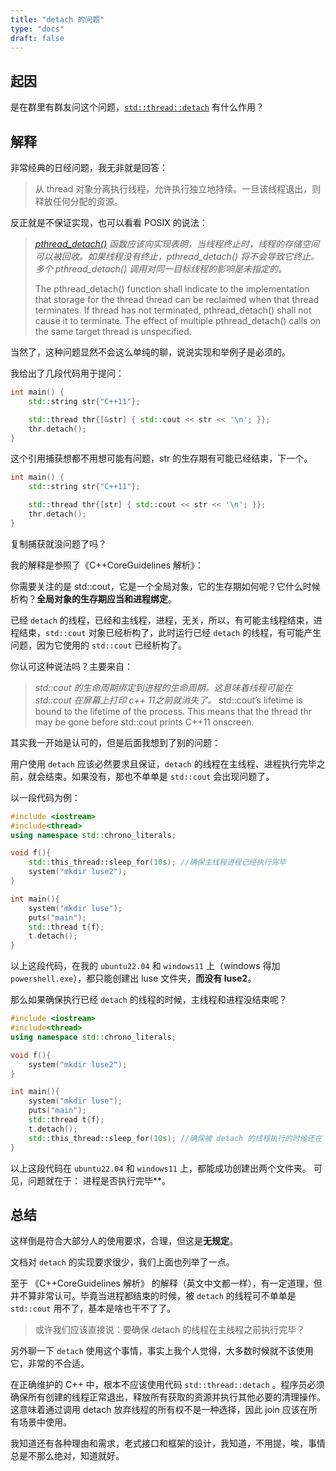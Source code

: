 ```yaml
---
title: "detach 的问题"
type: "docs"
draft: false
---
```


## 起因

是在群里有群友问这个问题，[`std::thread::detach`](https://zh.cppreference.com/w/cpp/thread/thread/detach) 有什么作用？

## 解释

非常经典的日经问题，我无非就是回答：

> 从 thread 对象分离执行线程，允许执行独立地持续。一旦该线程退出，则释放任何分配的资源。

反正就是不保证实现，也可以看看 POSIX 的说法：

> *[pthread_detach()](https://pubs.opengroup.org/onlinepubs/009696899/functions/pthread_detach.html) 函数应该向实现表明，当线程终止时，线程的存储空间可以被回收。如果线程没有终止，pthread_detach() 将不会导致它终止。多个 pthread_detach() 调用对同一目标线程的影响是未指定的。*
>
> The pthread_detach() function shall indicate to the implementation that storage for the thread thread can be reclaimed when that thread terminates. If thread has not terminated, pthread_detach() shall not cause it to terminate. The effect of multiple pthread_detach() calls on the same target thread is unspecified.

当然了，这种问题显然不会这么单纯的聊，说说实现和举例子是必须的。

我给出了几段代码用于提问：

```cpp
int main() {
    std::string str{"C++11"};

    std::thread thr{[&str] { std::cout << str << '\n'; }};
    thr.detach();
}
```

这个引用捕获想都不用想可能有问题，str 的生存期有可能已经结束，下一个。

```cpp
int main() {
    std::string str{"C++11"};

    std::thread thr{[str] { std::cout << str << '\n'; }};
    thr.detach();
}
```

复制捕获就没问题了吗？

我的解释是参照了《C++CoreGuidelines 解析》：

你需要关注的是 std::cout，它是一个全局对象，它的生存期如何呢？它什么时候析构？**全局对象的生存期应当和进程绑定**。

已经 `detach` 的线程，已经和主线程，进程，无关，所以，有可能主线程结束，进程结束，`std::cout` 对象已经析构了，此时运行已经 `detach` 的线程，有可能产生问题，因为它使用的 `std::cout` 已经析构了。

你认可这种说法吗？主要来自：

>*std::cout 的生命周期绑定到进程的生命周期。这意味着线程可能在 std::cout 在屏幕上打印 c++ 11之前就消失了。*
> std::cout’s lifetime is bound to the lifetime of the process. This means that the thread thr may be gone before std::cout prints C++11 onscreen.

其实我一开始是认可的，但是后面我想到了别的问题：

用户使用 `detach` 应该必然要求且保证，`detach` 的线程在主线程、进程执行完毕之前，就会结束。如果没有，那也不单单是 `std::cout` 会出现问题了。

以一段代码为例：

```cpp
#include <iostream>
#include<thread>
using namespace std::chrono_literals;

void f(){
    std::this_thread::sleep_for(10s); //确保主线程进程已经执行完毕
    system("mkdir luse2");
}

int main(){
    system("mkdir luse");
    puts("main");
    std::thread t{f};
    t.detach();
}
```

以上这段代码，在我的 `ubuntu22.04` 和 `windows11` 上（windows 得加 `powershell.exe`），都只能创建出 luse 文件夹，**而没有 luse2**。

那么如果确保执行已经 `detach` 的线程的时候，主线程和进程没结束呢？

```cpp
#include <iostream>
#include<thread>
using namespace std::chrono_literals;

void f(){
    system("mkdir luse2");
}

int main(){
    system("mkdir luse");
    puts("main");
    std::thread t{f};
    t.detach();
    std::this_thread::sleep_for(10s); //确保被 detach 的线程执行的时候还在
}
```

以上这段代码在 `ubuntu22.04` 和 `windows11` 上，都能成功创建出两个文件夹。
可见，问题就在于：
进程是否执行完毕**。

## 总结

这样倒是符合大部分人的使用要求，合理，但这是**无规定**。

文档对 `detach` 的实现要求很少，我们上面也列举了一点。

至于 《C++CoreGuidelines 解析》 的解释（英文中文都一样），有一定道理，但并不算非常认可。毕竟当进程都结束的时候，被 `detach` 的线程可不单单是 `std::cout` 用不了，基本是啥也干不了了。

> 或许我们应该直接说：要确保 detach 的线程在主线程之前执行完毕？

另外聊一下 `detach` 使用这个事情，事实上我个人觉得，大多数时候就不该使用它，非常的不合适。

在正确维护的 C++ 中，根本不应该使用代码 `std::thread::detach` 。程序员必须确保所有创建的线程正常退出，释放所有获取的资源并执行其他必要的清理操作。这意味着通过调用 detach 放弃线程的所有权不是一种选择，因此 join 应该在所有场景中使用。

我知道还有各种理由和需求，老式接口和框架的设计，我知道，不用提，唉，事情总是不那么绝对，知道就好。
